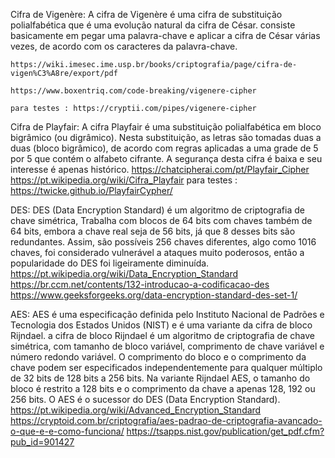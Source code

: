 Cifra de Vigenère:
    A cifra de Vigenère é uma cifra de substituição polialfabética que é uma evolução natural da cifra de César. consiste basicamente em pegar uma palavra-chave e aplicar a cifra de César várias vezes, de acordo com os caracteres da palavra-chave.
    
    https://wiki.imesec.ime.usp.br/books/criptografia/page/cifra-de-vigen%C3%A8re/export/pdf
    
    https://www.boxentriq.com/code-breaking/vigenere-cipher
    
    para testes : https://cryptii.com/pipes/vigenere-cipher

Cifra de Playfair:
    A cifra Playfair é uma substituição polialfabética em bloco bigrâmico (ou digrâmico). Nesta substituição, as letras são tomadas duas a duas (bloco bigrâmico), de acordo com regras aplicadas a uma grade de 5 por 5 que contém o alfabeto cifrante.
    A segurança desta cifra é baixa e seu interesse é apenas histórico.
    https://chatcipherai.com/pt/Playfair_Cipher
    https://pt.wikipedia.org/wiki/Cifra_Playfair
    para testes : https://twicke.github.io/PlayfairCypher/
    
DES: 
    DES (Data Encryption Standard) é um algoritmo de criptografia de chave simétrica, Trabalha com blocos de 64 bits com chaves também de 64 bits, embora a chave real seja de 56 bits, já que 8 desses bits são redundantes. Assim, são possíveis 256 chaves diferentes, algo como 1016 chaves, foi considerado vulnerável a ataques muito poderosos, então a popularidade do DES foi ligeiramente diminuída.
    https://pt.wikipedia.org/wiki/Data_Encryption_Standard
    https://br.ccm.net/contents/132-introducao-a-codificacao-des
    https://www.geeksforgeeks.org/data-encryption-standard-des-set-1/
    
AES:
    AES é uma especificação definida pelo Instituto Nacional de Padrões e Tecnologia dos Estados Unidos (NIST) e é uma variante da cifra de bloco Rijndael. a cifra de bloco Rijndael é um algoritmo de criptografia de chave simétrica, com tamanho de bloco variável, comprimento de chave variável e número redondo variável. O comprimento do bloco e o comprimento da chave podem ser especificados independentemente para qualquer múltiplo de 32 bits de 128 bits a 256 bits. Na variante Rijndael AES, o tamanho do bloco é restrito a 128 bits e o comprimento da chave a apenas 128, 192 ou 256 bits. O AES é o sucessor do DES (Data Encryption Standard).
    https://pt.wikipedia.org/wiki/Advanced_Encryption_Standard
    https://cryptoid.com.br/criptografia/aes-padrao-de-criptografia-avancado-o-que-e-e-como-funciona/
    https://tsapps.nist.gov/publication/get_pdf.cfm?pub_id=901427
